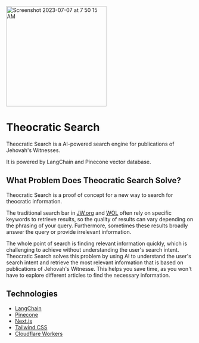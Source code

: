 <img width="269" alt="Screenshot 2023-07-07 at 7 50 15 AM" src="https://github.com/rimorin/theocratic-search/assets/40650158/97c3ddbe-06eb-482c-a63d-589db9eb158e">

# Theocratic Search

Theocratic Search is a AI-powered search engine for publications of Jehovah's Witnesses.

It is powered by LangChain and Pinecone vector database.

## What Problem Does Theocratic Search Solve?

Theocratic Search is a proof of concept for a new way to search for theocratic information.

The traditional search bar in [JW.org](https://www.jw.org/en/) and [WOL](https://wol.jw.org/) often rely on specific keywords to retrieve results, so the quality of results can vary depending on the phrasing of your query. Furthermore, sometimes these results broadly answer the query or provide irrelevant information.

The whole point of search is finding relevant information quickly, which is challenging to achieve without understanding the user's search intent. Theocratic Search solves this problem by using AI to understand the user's search intent and retrieve the most relevant information that is based on publications of Jehovah's Witnesse. This helps you save time, as you won't have to explore different articles to find the necessary information.

## Technologies

- [LangChain](https://langchain-langchain.vercel.app/docs/get_started/introduction.html)
- [Pinecone](https://www.pinecone.io)
- [Next.js](https://nextjs.org)
- [Tailwind CSS](https://tailwindcss.com)
- [Cloudflare Workers](https://workers.cloudflare.com)
